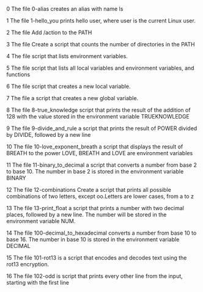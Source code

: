 0 The file 0-alias creates an alias with name ls

1 The file 1-hello_you prints hello user, where user is the current Linux user.

2 The file Add /action to the PATH

3 The file Create a script that counts the number of directories in the PATH

4 The file script that lists environment variables.

5 The file script that lists all local variables and environment variables, and functions

6 The file script that creates a new local variable.

7 The file a script that creates a new global variable.

8 The file 8-true_knowledge script that prints the result of the addition of 128 with the value stored in the environment variable TRUEKNOWLEDGE

9 The file 9-divide_and_rule a script that prints the result of POWER divided by DIVIDE, followed by a new line

10 The file 10-love_exponent_breath a script that displays the result of BREATH to the power LOVE, BREATH and LOVE are environment variables

11 The file 11-binary_to_decimal a script that converts a number from base 2 to base 10. The number in base 2 is stored in the environment variable BINARY

12 The file 12-combinations Create a script that prints all possible combinations of two letters, except oo.Letters are lower cases, from a to z

13 The file 13-print_float a script that prints a number with two decimal places, followed by a new line.
The number will be stored in the environment variable NUM.

14 The file 100-decimal_to_hexadecimal converts a number from base 10 to base 16. The number in base 10 is stored in the environment variable DECIMAL

15 The file 101-rot13 is a script that encodes and decodes text using the rot13 encryption.

16 The file 102-odd is script that prints every other line from the input, starting with the first line
